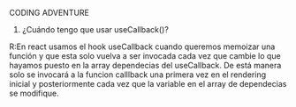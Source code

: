 CODING ADVENTURE

1. ¿Cuándo tengo que usar useCallback()?

R:En react usamos el hook useCallback cuando queremos memoizar una función y que esta solo vuelva a ser invocada cada vez que cambie lo que hayamos puesto en la array dependecias del useCallback. De está manera solo se invocará a la funcion calllback una primera vez en el rendering inicial y posteriormente cada vez que la variable en el array de dependecias se modifique.
